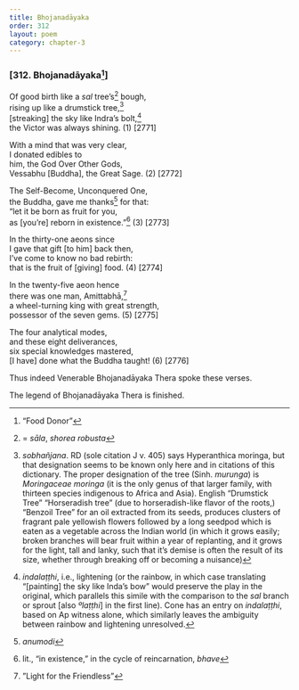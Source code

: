 ```yaml
---
title: Bhojanadāyaka
order: 312
layout: poem
category: chapter-3
---
```


### \[312. Bhojanadāyaka[^1]\]

Of good birth like a *sal* tree’s[^2] bough,  
rising up like a drumstick tree,[^3]  
\[streaking\] the sky like Indra’s bolt,[^4]  
the Victor was always shining. (1) \[2771\]

With a mind that was very clear,  
I donated edibles to  
him, the God Over Other Gods,  
Vessabhu \[Buddha\], the Great Sage. (2) \[2772\]

The Self-Become, Unconquered One,  
the Buddha, gave me thanks[^5] for that:  
“let it be born as fruit for you,  
as \[you’re\] reborn in existence.”[^6] (3) \[2773\]

In the thirty-one aeons since  
I gave that gift \[to him\] back then,  
I’ve come to know no bad rebirth:  
that is the fruit of \[giving\] food. (4) \[2774\]

In the twenty-five aeon hence  
there was one man, Amittabhā,[^7]  
a wheel-turning king with great strength,  
possessor of the seven gems. (5) \[2775\]

The four analytical modes,  
and these eight deliverances,  
six special knowledges mastered,  
\[I have\] done what the Buddha taught! (6) \[2776\]

Thus indeed Venerable Bhojanadāyaka Thera spoke these verses.

The legend of Bhojanadāyaka Thera is finished.

[^1]: “Food Donor”

[^2]: = *sāla*, *shorea robusta*

[^3]: *sobhañjana*. RD (sole citation J v. 405) says Hyperanthica moringa, but that designation seems to be known only here and in citations of this dictionary. The proper designation of the tree (Sinh. *murunga*) is *Moringaceae moringa* (it is the only genus of that larger family, with thirteen species indigenous to Africa and Asia). English “Drumstick Tree” “Horseradish tree” (due to horseradish-like flavor of the roots,) “Benzoil Tree” for an oil extracted from its seeds, produces clusters of fragrant pale yellowish flowers followed by a long seedpod which is eaten as a vegetable across the Indian world (in which it grows easily; broken branches will bear fruit within a year of replanting, and it grows for the light, tall and lanky, such that it’s demise is often the result of its size, whether through breaking off or becoming a nuisance)

[^4]: *indalaṭṭhi*, i.e., lightening (or the rainbow, in which case translating “\[painting\] the sky like Inda’s bow” would preserve the play in the original, which parallels this simile with the comparison to the *sal* branch or sprout \[also *ºlaṭṭhi*\] in the first line). Cone has an entry on *indalaṭṭhi*, based on Ap witness alone, which similarly leaves the ambiguity between rainbow and lightening unresolved.

[^5]: *anumodi*

[^6]: lit., “in existence,” in the cycle of reincarnation, *bhave*

[^7]: ”Light for the Friendless”
